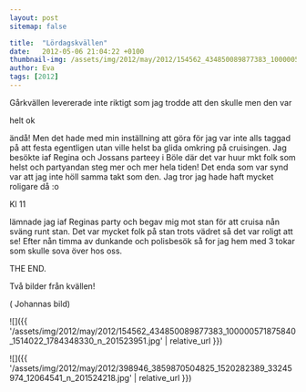 ```yaml
---
layout: post
sitemap: false

title:  "Lördagskvällen"
date:   2012-05-06 21:04:22 +0100
thumbnail-img: /assets/img/2012/may/2012/154562_434850089877383_100000571875840_1514022_1784348330_n_201523951.jpg
author: Eva
tags: [2012]
---
```


Gårkvällen levererade inte riktigt som jag trodde att den skulle men den var 

helt ok

 ändå! Men det hade med min inställning att göra för jag var inte alls taggad på att festa egentligen utan ville helst ba glida omkring på cruisingen. Jag besökte iaf Regina och Jossans parteey i Böle där det var huur mkt folk som helst och partyandan steg mer och mer hela tiden! Det enda som var synd var att jag inte höll samma takt som den. Jag tror jag hade haft mycket roligare då :o 

Kl 11

 lämnade jag iaf Reginas party och begav mig mot stan för att cruisa nån sväng runt stan. Det var mycket folk på stan trots vädret så det var roligt att se! Efter nån timma av dunkande och polisbesök så for jag hem med 3 tokar som skulle sova över hos oss. 

THE END.







Två bilder från kvällen!










( Johannas bild)

![]({{ '/assets/img/2012/may/2012/154562_434850089877383_100000571875840_1514022_1784348330_n_201523951.jpg'  | relative_url }})

![]({{ '/assets/img/2012/may/2012/398946_3859870504825_1520282389_33245974_12064541_n_201524218.jpg'  | relative_url }})

